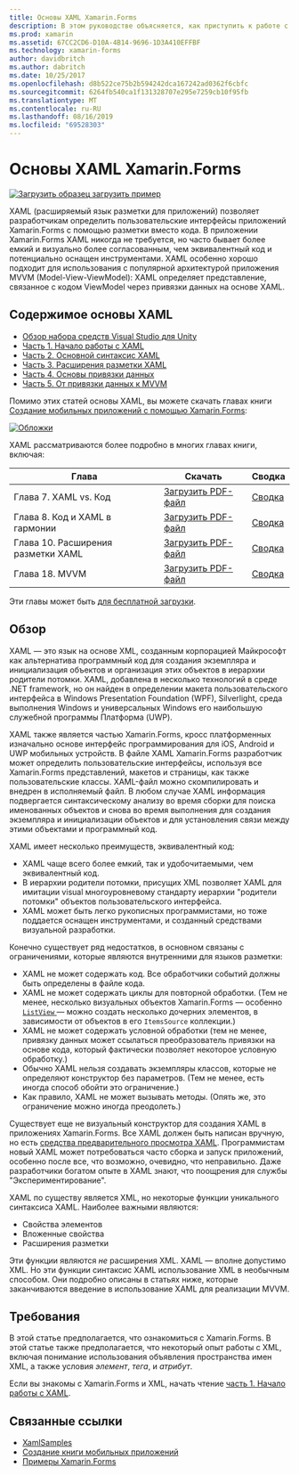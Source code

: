 ```yaml
---
title: Основы XAML Xamarin.Forms
description: В этом руководстве объясняется, как приступить к работе с XAML платформах для мобильных устройств. XAML позволяет разработчикам определить пользовательские интерфейсы приложений Xamarin.Forms с помощью разметки вместо кода.
ms.prod: xamarin
ms.assetid: 67CC2CD6-D10A-4B14-9696-1D3A410EFFBF
ms.technology: xamarin-forms
author: davidbritch
ms.author: dabritch
ms.date: 10/25/2017
ms.openlocfilehash: d8b522ce75b2b594242dca167242ad0362f6cbfc
ms.sourcegitcommit: 6264fb540ca1f131328707e295e7259cb10f95fb
ms.translationtype: MT
ms.contentlocale: ru-RU
ms.lasthandoff: 08/16/2019
ms.locfileid: "69528303"
---
```

# <a name="xamarinforms-xaml-basics"></a>Основы XAML Xamarin.Forms

[![Загрузить образец](~/media/shared/download.png) загрузить пример](https://docs.microsoft.com/samples/xamarin/xamarin-forms-samples/xamlsamples)

XAML (расширяемый язык разметки для приложений) позволяет разработчикам определить пользовательские интерфейсы приложений Xamarin.Forms с помощью разметки вместо кода. В приложении Xamarin.Forms XAML никогда не требуется, но часто бывает более емкий и визуально более согласованным, чем эквивалентный код и потенциально оснащен инструментами. XAML особенно хорошо подходит для использования с популярной архитектурой приложения MVVM (Model-View-ViewModel): XAML определяет представление, связанное с кодом ViewModel через привязки данных на основе XAML.

## <a name="xaml-basics-contents"></a>Содержимое основы XAML

* [Обзор набора средств Visual Studio для Unity](#Overview)
* [Часть 1. Начало работы с XAML](~/xamarin-forms/xaml/xaml-basics/get-started-with-xaml.md)
* [Часть 2. Основной синтаксис XAML](~/xamarin-forms/xaml/xaml-basics/essential-xaml-syntax.md)
* [Часть 3. Расширения разметки XAML](~/xamarin-forms/xaml/xaml-basics/xaml-markup-extensions.md)
* [Часть 4. Основы привязки данных](~/xamarin-forms/xaml/xaml-basics/data-binding-basics.md)
* [Часть 5. От привязки данных к MVVM](~/xamarin-forms/xaml/xaml-basics/data-bindings-to-mvvm.md)

Помимо этих статей основы XAML, вы можете скачать главах книги [Создание мобильных приложений с помощью Xamarin.Forms](~/xamarin-forms/creating-mobile-apps-xamarin-forms/index.md):

[![](images/cover-sml.png "Обложки")](~/xamarin-forms/creating-mobile-apps-xamarin-forms/index.md)

XAML рассматриваются более подробно в многих главах книги, включая:


| Глава | Скачать | Сводка |
|---------|---------|---------|
| Глава 7. XAML vs. Код | [Загрузить PDF-файл](https://download.xamarin.com/developer/xamarin-forms-book/XamarinFormsBook-Ch07-Apr2016.pdf) | [Сводка](~/xamarin-forms/creating-mobile-apps-xamarin-forms/summaries/chapter07.md) |
| Глава 8. Код и XAML в гармонии | [Загрузить PDF-файл](https://download.xamarin.com/developer/xamarin-forms-book/XamarinFormsBook-Ch08-Apr2016.pdf) | [Сводка](~/xamarin-forms/creating-mobile-apps-xamarin-forms/summaries/chapter08.md) |
| Глава 10. Расширения разметки XAML | [Загрузить PDF-файл](https://download.xamarin.com/developer/xamarin-forms-book/XamarinFormsBook-Ch10-Apr2016.pdf) | [Сводка](~/xamarin-forms/creating-mobile-apps-xamarin-forms/summaries/chapter10.md) |
| Глава 18. MVVM | [Загрузить PDF-файл](https://download.xamarin.com/developer/xamarin-forms-book/XamarinFormsBook-Ch18-Apr2016.pdf) | [Сводка](~/xamarin-forms/creating-mobile-apps-xamarin-forms/summaries/chapter18.md) |

Эти главы может быть [для бесплатной загрузки](~/xamarin-forms/creating-mobile-apps-xamarin-forms/index.md).

<a name="Overview" />

## <a name="overview"></a>Обзор

XAML — это язык на основе XML, созданным корпорацией Майкрософт как альтернатива программный код для создания экземпляра и инициализация объектов и организация этих объектов в иерархии родители потомки. XAML, добавлена в несколько технологий в среде .NET framework, но он найден в определении макета пользовательского интерфейса в Windows Presentation Foundation (WPF), Silverlight, среда выполнения Windows и универсальных Windows его наибольшую служебной программы Платформа (UWP).

XAML также является частью Xamarin.Forms, кросс платформенных изначально основе интерфейс программирования для iOS, Android и UWP мобильных устройств. В файле XAML Xamarin.Forms разработчик может определить пользовательские интерфейсы, используя все Xamarin.Forms представлений, макетов и страницы, как также пользовательские классы. XAML-файл можно скомпилировать и внедрен в исполняемый файл. В любом случае XAML информация подвергается синтаксическому анализу во время сборки для поиска именованных объектов и снова во время выполнения для создания экземпляра и инициализации объектов и для установления связи между этими объектами и программный код.

XAML имеет несколько преимуществ, эквивалентный код:

- XAML чаще всего более емкий, так и удобочитаемыми, чем эквивалентный код.
- В иерархии родители потомки, присущих XML позволяет XAML для имитации visual многоуровневому стандарту иерархии "родители потомки" объектов пользовательского интерфейса.
- XAML может быть легко рукописных программистами, но тоже поддается оснащен инструментами, и созданный средствами визуальной разработки.

Конечно существует ряд недостатков, в основном связаны с ограничениями, которые являются внутренними для языков разметки:

- XAML не может содержать код. Все обработчики событий должны быть определены в файле кода.
- XAML не может содержать циклы для повторной обработки. (Тем не менее, несколько визуальных объектов Xamarin.Forms — особенно [ `ListView` ](xref:Xamarin.Forms.ListView) — можно создать несколько дочерних элементов, в зависимости от объектов в его `ItemsSource` коллекции.)
- XAML не может содержать условной обработки (тем не менее, привязку данных может ссылаться преобразователь привязки на основе кода, который фактически позволяет некоторое условную обработку.)
- Обычно XAML нельзя создавать экземпляры классов, которые не определяют конструктор без параметров. (Тем не менее, есть иногда способ обойти это ограничение.)
- Как правило, XAML не может вызывать методы. (Опять же, это ограничение можно иногда преодолеть.)

Существует еще не визуальный конструктор для создания XAML в приложениях Xamarin.Forms. Все XAML должен быть написан вручную, но есть [средства предварительного просмотра XAML](~/xamarin-forms/xaml/xaml-previewer/index.md). Программистам новый XAML может потребоваться часто сборка и запуск приложений, особенно после все, что возможно, очевидно, что неправильно. Даже разработчики богатом опыте в XAML знают, что поощрения для службы "Экспериментирование".

XAML по существу является XML, но некоторые функции уникального синтаксиса XAML. Наиболее важными являются:

- Свойства элементов
- Вложенные свойства
- Расширения разметки

Эти функции являются *не* расширения XML. XAML — вполне допустимо XML. Но эти функции синтаксис XAML использование XML в необычным способом. Они подробно описаны в статьях ниже, которые заканчиваются введение в использование XAML для реализации MVVM.

## <a name="requirements"></a>Требования

В этой статье предполагается, что ознакомиться с Xamarin.Forms. В этой статье также предполагается, что некоторый опыт работы с XML, включая понимание использования объявления пространства имен XML, а также условия *элемент*, *тега*, и *атрибут*.

Если вы знакомы с Xamarin.Forms и XML, начать чтение [часть 1. Начало работы с XAML](~/xamarin-forms/xaml/xaml-basics/get-started-with-xaml.md).

## <a name="related-links"></a>Связанные ссылки

- [XamlSamples](https://docs.microsoft.com/samples/xamarin/xamarin-forms-samples/xamlsamples)
- [Создание книги мобильных приложений](~/xamarin-forms/creating-mobile-apps-xamarin-forms/index.md)
- [Примеры Xamarin.Forms](https://docs.microsoft.com/samples/browse/?products=xamarin&term=Xamarin.Forms)
